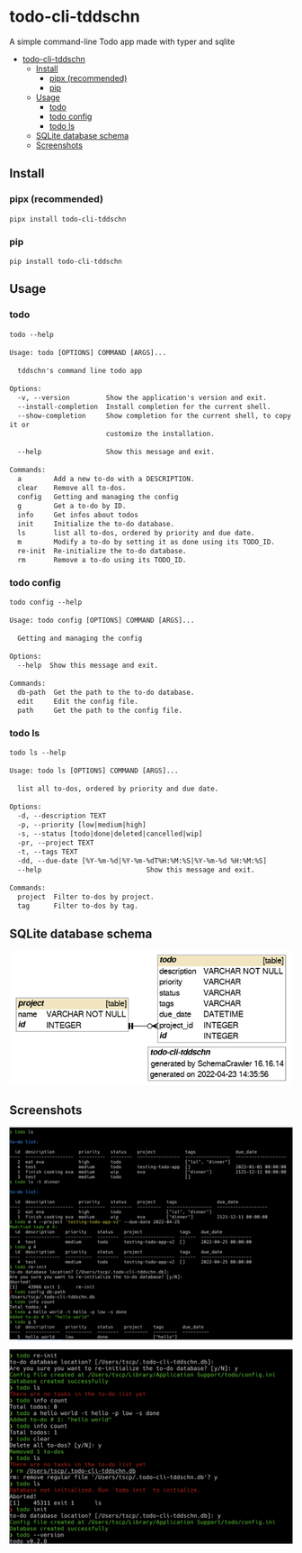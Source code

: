 # todo-cli-tddschn

A simple command-line Todo app made with typer and sqlite

- [todo-cli-tddschn](#todo-cli-tddschn)
	- [Install](#install)
		- [pipx (recommended)](#pipx-recommended)
		- [pip](#pip)
	- [Usage](#usage)
		- [todo](#todo)
		- [todo config](#todo-config)
		- [todo ls](#todo-ls)
	- [SQLite database schema](#sqlite-database-schema)
	- [Screenshots](#screenshots)

## Install

### pipx (recommended)
```
pipx install todo-cli-tddschn
```

### pip
```
pip install todo-cli-tddschn
```

## Usage

### todo
```
todo --help

Usage: todo [OPTIONS] COMMAND [ARGS]...

  tddschn's command line todo app

Options:
  -v, --version         Show the application's version and exit.
  --install-completion  Install completion for the current shell.
  --show-completion     Show completion for the current shell, to copy it or
                        customize the installation.

  --help                Show this message and exit.

Commands:
  a        Add a new to-do with a DESCRIPTION.
  clear    Remove all to-dos.
  config   Getting and managing the config
  g        Get a to-do by ID.
  info     Get infos about todos
  init     Initialize the to-do database.
  ls       list all to-dos, ordered by priority and due date.
  m        Modify a to-do by setting it as done using its TODO_ID.
  re-init  Re-initialize the to-do database.
  rm       Remove a to-do using its TODO_ID.
```
### todo config
```
todo config --help

Usage: todo config [OPTIONS] COMMAND [ARGS]...

  Getting and managing the config

Options:
  --help  Show this message and exit.

Commands:
  db-path  Get the path to the to-do database.
  edit     Edit the config file.
  path     Get the path to the config file.
```

### todo ls
```
todo ls --help

Usage: todo ls [OPTIONS] COMMAND [ARGS]...

  list all to-dos, ordered by priority and due date.

Options:
  -d, --description TEXT
  -p, --priority [low|medium|high]
  -s, --status [todo|done|deleted|cancelled|wip]
  -pr, --project TEXT
  -t, --tags TEXT
  -dd, --due-date [%Y-%m-%d|%Y-%m-%dT%H:%M:%S|%Y-%m-%d %H:%M:%S]
  --help                          Show this message and exit.

Commands:
  project  Filter to-dos by project.
  tag      Filter to-dos by tag.
```
## SQLite database schema

![schema](images/diagram.png)

## Screenshots

![screenshot](images/screenshot.png)

![screenshot-2](images/screenshot-2.png)